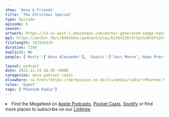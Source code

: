 ```yaml
---
show: 'Anna & Friends'
title: 'The Christmas Special'
type: Episode
episode: 8
season: 
artwork: https://s3-us-west-2.amazonaws.com/anchor-generated-image-bank/production/podcast_uploaded_episode400/22149699/22149699-1667257494557-6ffa17c145b3f.jpg
mp3: https://anchor.fm/s/849e58ac/podcast/play/62434220/https%3A%2F%2Fd3ctxlq1ktw2nl.cloudfront.net%2Fstaging%2F2022-11-19%2Fcb4b358e-292c-0de9-02db-5cb16a863895.mp3
filelength: 162916419
duration: 7249
explicit: No
people: ['Hosts':['Anna Alexander'], 'Guests':['Jess Moore','Hope Prestwich','Dan Jellicoe','Josh Brunning']]

layout: podcast
date: 2022-12-19 16:30 +0000
categories: anna podcast radio
elsewhere: <a href="https://derbyunion.co.uk/sls/media/radio">Phantom Media</a>
roles: 'Guest'
tags: ['Phantom Radio']
---
```


<li>Find the Megafeed on <a href="https://podcasts.apple.com/us/podcast/phantom-radio-all-the-shows/id1659527657">Apple Podcasts</a>, <a href="https://pca.st/5rlgsndl">Pocket Casts</a>, <a href="https://open.spotify.com/show/1WGc6YCF3UfAL7E62gHLAS?si=eff5901deb8d498e">Spotify</a> or find more places to subscribe on our <a href="https://linktr.ee/phantomradious">Linktree</a></li>